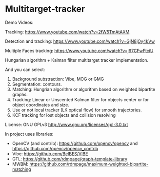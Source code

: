 # Multitarget-tracker

Demo Videos:

Tracking: https://www.youtube.com/watch?v=2fW5TmAtAXM

Detection and tracking: https://www.youtube.com/watch?v=GjN8jOy4kVw

Multiple Faces tracking: https://www.youtube.com/watch?v=j67CFwFtciU

Hungarian algorithm + Kalman filter multitarget tracker implementation.

And you can select:
1. Background substraction: Vibe, MOG or GMG
2. Segmentation: contours.
3. Matching: Hungrian algorithm or algorithm based on weighted bipartite graphs.
4. Tracking: Linear or Unscented Kalman filter for objects center or for object coordinates and size.
5. Use or not local tracker (LK optical flow) for smooth trajectories.
6. KCF tracking for lost objects and collision resolving

License: GNU GPLv3 http://www.gnu.org/licenses/gpl-3.0.txt 


In project uses libraries:
- OpenCV (and contrib): https://github.com/opencv/opencv and https://github.com/opencv/opencv_contrib
- Vibe: https://github.com/BelBES/VIBE
- GTL: https://github.com/rdmpage/graph-template-library
- MWBM: https://github.com/rdmpage/maximum-weighted-bipartite-matching
